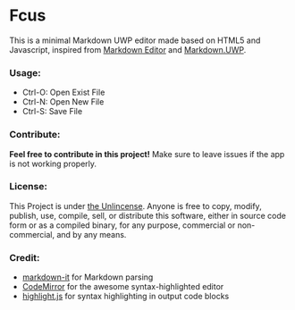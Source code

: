  # Fcus

This is a minimal Markdown UWP editor made based on HTML5 and Javascript, inspired from [Markdown Editor](https://github.com/jbt/markdown-editor) and [Markdown.UWP](https://github.com/chenguanzhou/MarkDown.UWP).

### Usage:

- Ctrl-O: Open Exist File
- Ctrl-N: Open New File
- Ctrl-S: Save File

### Contribute:

**Feel free to contribute in this project!** Make sure to leave issues if the app is not working properly.

### License:

This Project is under [the Unlincense](https://github.com/patrick330602/Fcus/blob/master/LICENSE). Anyone is free to copy, modify, publish, use, compile, sell, or distribute this software, either in source code form or as a compiled binary, for any purpose, commercial or non-commercial, and by any means.

### Credit:

+ [markdown-it](https://github.com/markdown-it/markdown-it) for Markdown parsing
+ [CodeMirror](http://codemirror.net/) for the awesome syntax-highlighted editor
+ [highlight.js](http://softwaremaniacs.org/soft/highlight/en/) for syntax highlighting in output code blocks
